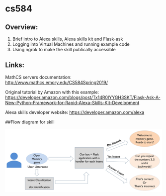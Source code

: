 #  cs584
## Overview:
  1. Brief intro to Alexa skills, Alexa skills kit and Flask-ask 
  2. Logging into Virtual Machines and running example code 
  3. Using ngrok to make the skill publically accessible

## Links:
MathCS servers documentation: http://www.mathcs.emory.edu/CS584Spring2019/

Original tutorial by Amazon with this example: https://developer.amazon.com/blogs/post/Tx14R0IYYGH3SKT/Flask-Ask-A-New-Python-Framework-for-Rapid-Alexa-Skills-Kit-Development

Alexa skills developer website: https://developer.amazon.com/alexa

##Flow diagram for skill

![alt text](https://github.com/harshita-rygbee/cs584/blob/master/architecture.jpg)

